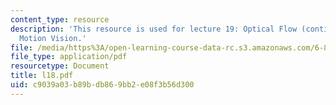```yaml
---
content_type: resource
description: 'This resource is used for lecture 19: Optical Flow (continued), Direct
  Motion Vision.'
file: /media/https%3A/open-learning-course-data-rc.s3.amazonaws.com/6-801-machine-vision-fall-2004/c9039a03b89bdb869bb2e08f3b56d300_l18.pdf
file_type: application/pdf
resourcetype: Document
title: l18.pdf
uid: c9039a03-b89b-db86-9bb2-e08f3b56d300
---
```

